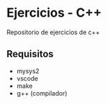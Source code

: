 # Ejercicios - C++

Repositorio de ejercicios de c++

## Requisitos

- mysys2 
- vscode 
- make
- g++ (compilador)